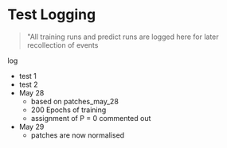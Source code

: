 # Test Logging


>"All training runs and predict runs are logged here for later recollection of events


log
- test 1
- test 2
- May 28  
  	* based on patches_may_28
  	* 200 Epochs of training
  	* assignment of P = 0 commented out
- May 29
	* patches are now normalised




